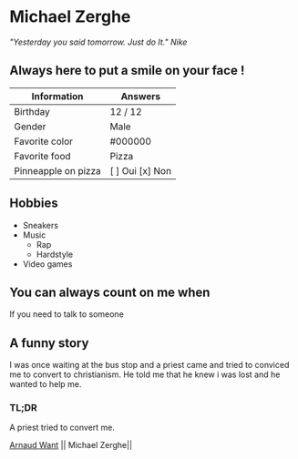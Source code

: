 # Michael Zerghe

*"Yesterday you said tomorrow. Just do It." Nike*


## Always here to put a smile on your face !

| Information         | Answers                            |
| ------------------  | ---------------------------------- |
| Birthday            | 12 / 12                            |
| Gender              | Male                               |
| Favorite color      | #000000                            |
| Favorite food       | Pizza                              |
| Pinneapple on pizza | [ ] Oui   [x] Non                  |

## Hobbies
 
* Sneakers 
* Music
  * Rap
  * Hardstyle
* Video games

## You can always count on me when
 If you need to talk to someone

 ## A funny story
I was once waiting at the bus stop and a priest came and tried to conviced me to convert to christianism. He told me that he knew i was lost and he wanted to help me.
### TL;DR
A priest tried to convert me.


 [Arnaud Want](https://naudar79.github.io/Challenge-markdown/) || Michael Zerghe||
